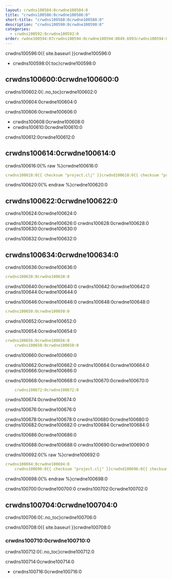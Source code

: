 ```yaml
---
layout: crwdns100584:0crwdne100584:0
title: "crwdns100586:0crwdne100586:0"
short-title: "crwdns100588:0crwdne100588:0"
description: "crwdns100590:0crwdne100590:0"
categories:
  - crwdns100592:0crwdne100592:0
order: rwdne100594:07crwdns100594:0crwdne100594:0849.6993crwdns100594:0crwdne100594:0416crwdns100594:0crwdne100594:0
---
```

crwdns100596:0{{ site.baseurl }}crwdne100596:0

* crwdns100598:0{:toc}crwdne100598:0

## crwdns100600:0crwdne100600:0

crwdns100602:0{:.no_toc}crwdne100602:0

crwdns100604:0crwdne100604:0

crwdns100606:0crwdne100606:0

* crwdns100608:0crwdne100608:0
* crwdns100610:0crwdne100610:0

crwdns100612:0crwdne100612:0

## crwdns100614:0crwdne100614:0

crwdns100616:0{% raw %}crwdne100616:0

```yaml
crwdns100618:0{{ checksum "project.clj" }}crwdnd100618:0{{ checksum "project.clj" }}crwdne100618:0     
```

crwdns100620:0{% endraw %}crwdne100620:0

## crwdns100622:0crwdne100622:0

crwdns100624:0crwdne100624:0

crwdns100626:0crwdne100626:0 crwdns100628:0crwdne100628:0 crwdns100630:0crwdne100630:0

crwdns100632:0crwdne100632:0

## crwdns100634:0crwdne100634:0

crwdns100636:0crwdne100636:0

```yaml
crwdns100638:0crwdne100638:0
```

crwdns100640:0crwdne100640:0 crwdns100642:0crwdne100642:0 crwdns100644:0crwdne100644:0

crwdns100646:0crwdne100646:0 crwdns100648:0crwdne100648:0

```yaml
crwdns100650:0crwdne100650:0
```

crwdns100652:0crwdne100652:0

crwdns100654:0crwdne100654:0

```yaml
crwdns100656:0crwdne100656:0
    crwdns100658:0crwdne100658:0
```

crwdns100660:0crwdne100660:0

crwdns100662:0crwdne100662:0 crwdns100664:0crwdne100664:0 crwdns100666:0crwdne100666:0

crwdns100668:0crwdne100668:0 crwdns100670:0crwdne100670:0

```yaml
    crwdns100672:0crwdne100672:0
```

crwdns100674:0crwdne100674:0

crwdns100676:0crwdne100676:0

crwdns100678:0crwdne100678:0 crwdns100680:0crwdne100680:0 crwdns100682:0crwdne100682:0 crwdns100684:0crwdne100684:0

crwdns100686:0crwdne100686:0

crwdns100688:0crwdne100688:0 crwdns100690:0crwdne100690:0

crwdns100692:0{% raw %}crwdne100692:0

```yaml
crwdns100694:0crwdne100694:0
    crwdns100696:0{{ checksum "project.clj" }}crwdnd100696:0{{ checksum "project.clj" }}crwdne100696:0
```

crwdns100698:0{% endraw %}crwdne100698:0

crwdns100700:0crwdne100700:0 crwdns100702:0crwdne100702:0

## crwdns100704:0crwdne100704:0

crwdns100706:0{:.no_toc}crwdne100706:0

crwdns100708:0{{ site.baseurl }}crwdne100708:0

### crwdns100710:0crwdne100710:0

crwdns100712:0{:.no_toc}crwdne100712:0

crwdns100714:0crwdne100714:0

* crwdns100716:0crwdne100716:0